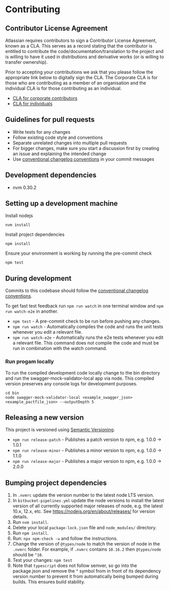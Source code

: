 # Contributing

## Contributor License Agreement

Atlassian requires contributors to sign a Contributor License Agreement, known as a CLA. This serves as a record stating
that the contributor is entitled to contribute the code/documentation/translation to the project and is willing to have
it used in distributions and derivative works (or is willing to transfer ownership).

Prior to accepting your contributions we ask that you please follow the appropriate link below to digitally sign the
CLA. The Corporate CLA is for those who are contributing as a member of an organisation and the individual CLA is for
those contributing as an individual.

* [CLA for corporate contributors](https://na2.docusign.net/Member/PowerFormSigning.aspx?PowerFormId=e1c17c66-ca4d-4aab-a953-2c231af4a20b)
* [CLA for individuals](https://na2.docusign.net/Member/PowerFormSigning.aspx?PowerFormId=3f94fbdc-2fbe-46ac-b14c-5d152700ae5d)

## Guidelines for pull requests

- Write tests for any changes
- Follow existing code style and conventions
- Separate unrelated changes into multiple pull requests
- For bigger changes, make sure you start a discussion first by creating an issue and explaining the intended change
- Use [conventional changelog conventions](https://github.com/bcoe/conventional-changelog-standard/blob/master/convention.md)
in your commit messages

## Development dependencies

- nvm 0.30.2

## Setting up a development machine

Install nodejs
```
nvm install
```

Install project dependencies
```
npm install
```

Ensure your environment is working by running the pre-commit check
```
npm test
```

## During development

Commits to this codebase should follow the
[conventional changelog conventions](https://github.com/bcoe/conventional-changelog-standard/blob/master/convention.md).

To get fast test feedback run `npm run watch` in one terminal window and `npm run watch-e2e` in another.

- `npm test` - A pre-commit check to be run before pushing any changes.
- `npm run watch` - Automatically compiles the code and runs the unit tests whenever you edit a relevant file.
- `npm run watch-e2e` - Automatically runs the e2e tests whenever you edit a relevant file. This command does not
compile the code and must be run in combination with the watch command.

### Run progam locally

To run the compiled development code locally change to the bin directory and run the swagger-mock-validator-local app via node. This compiled version preserves any console logs for development purposes.

```
cd bin
node swagger-mock-validator-local <example_swagger_json> <example_pactfile_json> --outputDepth 5
```

## Releasing a new version

This project is versioned using [Semantic Versioning](http://semver.org/).

- `npm run release-patch` - Publishes a patch version to npm, e.g. 1.0.0 -> 1.0.1
- `npm run release-minor` - Publishes a minor version to npm, e.g. 1.0.0 -> 1.1.0
- `npm run release-major` - Publishes a major version to npm, e.g. 1.0.0 -> 2.0.0

## Bumping project dependencies

 1. In `.nvmrc` update the version number to the latest node LTS version.
 2. In `bitbucket-pipelines.yml` update the node versions to install the latest version of all currently supported major
 releases of node, e.g. the latest 10.x, 12.x, etc. See https://nodejs.org/en/about/releases/ for version details.
 3. Run `nvm install`.
 4. Delete your local `package-lock.json` file and `node_modules/` directory.
 5. Run `npm install`.
 6. Run: `npx npm-check -u` and follow the instructions.
 7. Change the version of `@types/node` to match the version of node in the `.nvmrc` folder. For example, if `.nvmrc`
 contains `10.16.2` then `@types/node` should be `^10`.
 8. Test your changes: `npm test`
 9. Note that `typescript` does not follow semver, so go into the package.json and remove the ^ symbol from in front of
 its dependency version number to prevent it from automatically being bumped during builds. This ensures build stability.
